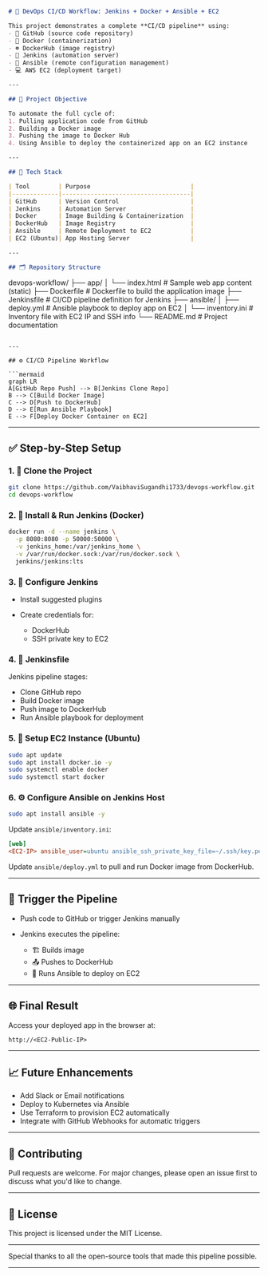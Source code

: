 
```markdown
# 🚀 DevOps CI/CD Workflow: Jenkins + Docker + Ansible + EC2

This project demonstrates a complete **CI/CD pipeline** using:
- 🐙 GitHub (source code repository)
- 🐳 Docker (containerization)
- ☸️ DockerHub (image registry)
- 🧩 Jenkins (automation server)
- 🤖 Ansible (remote configuration management)
- 💻 AWS EC2 (deployment target)

---

## 📌 Project Objective

To automate the full cycle of:
1. Pulling application code from GitHub
2. Building a Docker image
3. Pushing the image to Docker Hub
4. Using Ansible to deploy the containerized app on an EC2 instance

---

## 🧰 Tech Stack

| Tool        | Purpose                            |
|-------------|------------------------------------|
| GitHub      | Version Control                    |
| Jenkins     | Automation Server                  |
| Docker      | Image Building & Containerization  |
| DockerHub   | Image Registry                     |
| Ansible     | Remote Deployment to EC2           |
| EC2 (Ubuntu)| App Hosting Server                 |

---

## 🗂️ Repository Structure

```

devops-workflow/
├── app/
│ └── index.html # Sample web app content (static)
├── Dockerfile # Dockerfile to build the application image
├── Jenkinsfile # CI/CD pipeline definition for Jenkins
├── ansible/
│ ├── deploy.yml # Ansible playbook to deploy app on EC2
│ └── inventory.ini # Inventory file with EC2 IP and SSH info
└── README.md # Project documentation
````

---

## ⚙️ CI/CD Pipeline Workflow

```mermaid
graph LR
A[GitHub Repo Push] --> B[Jenkins Clone Repo]
B --> C[Build Docker Image]
C --> D[Push to DockerHub]
D --> E[Run Ansible Playbook]
E --> F[Deploy Docker Container on EC2]
````

---

## ✅ Step-by-Step Setup

### 1. 🔧 Clone the Project

```bash
git clone https://github.com/VaibhaviSugandhi1733/devops-workflow.git
cd devops-workflow
```

### 2. 🐳 Install & Run Jenkins (Docker)

```bash
docker run -d --name jenkins \
  -p 8080:8080 -p 50000:50000 \
  -v jenkins_home:/var/jenkins_home \
  -v /var/run/docker.sock:/var/run/docker.sock \
  jenkins/jenkins:lts
```

### 3. 🔑 Configure Jenkins

* Install suggested plugins
* Create credentials for:

  * DockerHub
  * SSH private key to EC2

### 4. 📝 Jenkinsfile

Jenkins pipeline stages:

* Clone GitHub repo
* Build Docker image
* Push image to DockerHub
* Run Ansible playbook for deployment

### 5. 🚀 Setup EC2 Instance (Ubuntu)

```bash
sudo apt update
sudo apt install docker.io -y
sudo systemctl enable docker
sudo systemctl start docker
```

### 6. ⚙️ Configure Ansible on Jenkins Host

```bash
sudo apt install ansible -y
```

Update `ansible/inventory.ini`:

```ini
[web]
<EC2-IP> ansible_user=ubuntu ansible_ssh_private_key_file=~/.ssh/key.pem
```

Update `ansible/deploy.yml` to pull and run Docker image from DockerHub.

---

## 🧪 Trigger the Pipeline

* Push code to GitHub or trigger Jenkins manually
* Jenkins executes the pipeline:

  * 🏗️ Builds image
  * 📤 Pushes to DockerHub
  * 🔧 Runs Ansible to deploy on EC2

---

## 🌐 Final Result

Access your deployed app in the browser at:

```
http://<EC2-Public-IP>
```

---

## 📈 Future Enhancements

* Add Slack or Email notifications
* Deploy to Kubernetes via Ansible
* Use Terraform to provision EC2 automatically
* Integrate with GitHub Webhooks for automatic triggers

---

## 🤝 Contributing

Pull requests are welcome. For major changes, please open an issue first to discuss what you'd like to change.

---

## 📜 License

This project is licensed under the MIT License.

---



Special thanks to all the open-source tools that made this pipeline possible.

---

```


